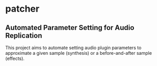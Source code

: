# patcher

## Automated Parameter Setting for Audio Replication

This project aims to automate setting audio plugin parameters to approximate a given sample (synthesis) or a before-and-after sample (effects).
